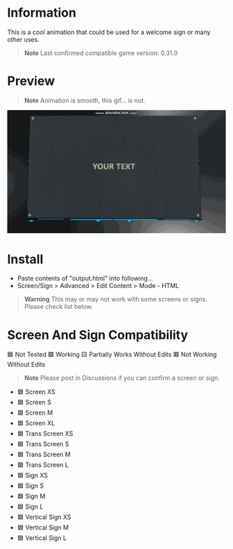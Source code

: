 # Information
This is a cool animation that could be used for a welcome sign or many other uses.
> **Note**
> Last confirmed compatible game version: 0.31.0

# Preview
> **Note**
> Animation is smooth, this gif... is not.

![Image of Screen](DU-Animated-Welcome-Sign.gif?raw=true)

# Install
- Paste contents of "output.html" into following...
- Screen/Sign > Advanced > Edit Content > Mode - HTML
> **Warning**
> This may or may not work with some screens or signs. Please check list below.

# Screen And Sign Compatibility
:blue_square: Not Tested :green_square: Working :yellow_square: Partially Works Without Edits :red_square: Not Working Without Edits
> **Note**
> Please post in Discussions if you can confirm a screen or sign.
- :blue_square: Screen XS
- :blue_square: Screen S
- :green_square: Screen M
- :blue_square: Screen XL
- :blue_square: Trans Screen XS
- :blue_square: Trans Screen S
- :blue_square: Trans Screen M
- :green_square: Trans Screen L
- :blue_square: Sign XS
- :blue_square: Sign S
- :blue_square: Sign M
- :blue_square: Sign L
- :blue_square: Vertical Sign XS
- :blue_square: Vertical Sign M
- :blue_square: Vertical Sign L
